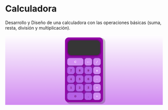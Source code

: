 # Calculadora

Desarrollo y Diseño de una calculadora con las operaciones básicas (suma, resta, división y multiplicación).

![Pagina Web - Calculadora](https://github.com/MarlenAndrade/Calculadora/blob/main/Calculadora.png)
